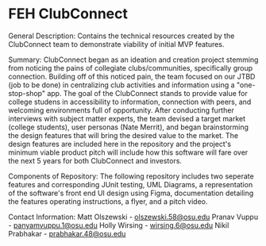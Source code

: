 # FEH ClubConnect
General Description: 
Contains the technical resources created by the ClubConnect team to demonstrate viability of initial MVP features.

Summary:
ClubConnect began as an ideation and creation project stemming from noticing the pains of collegiate clubs/communities, specifically group connection. Building off of this noticed pain, the team focused on our JTBD (job to be done) in centralizing club activities and information using a "one-stop-shop" app. The goal of the ClubConnect stands to provide value for college studens in accessibility to information, connection with peers, and welcoming environments full of opportunity. After conducting further interviews with subject matter experts, the team devised a target market (college students), user personas (Nate Merrit), and began brainstorming the design features that will bring the desired value to the market. The design features are included here in the repository and the project's minimum viable product pitch will include how this software will fare over the next 5 years for both ClubConnect and investors.

Components of Repository:
The following repository includes two seperate features and corresponding JUnit testing, UML Diagrams, a representation of the software's front end UI design using Figma, documentation detailing the features operating instructions, a flyer, and a pitch video.

Contact Information:
Matt Olszewski - olszewski.58@osu.edu
Pranav Vuppu - panyamvuppu.1@osu.edu
Holly Wirsing - wirsing.6@osu.edu
Nikil Prabhakar - prabhakar.48@osu.edu
